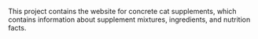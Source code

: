 This project contains the website for concrete cat supplements, which contains information about supplement mixtures, ingredients, and nutrition facts.
